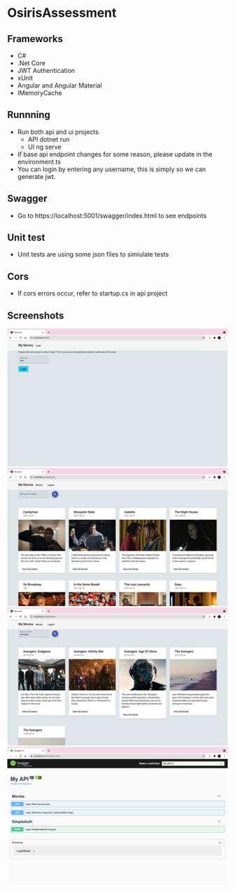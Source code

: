 # OsirisAssessment

## Frameworks
- C#
- .Net Core
- JWT Authentication
- xUnit
- Angular and Angular Material
- IMemoryCache


## Runnning
- Run both api and ui projects
    - API dotnet run
    - UI ng serve
- If base api endpoint changes for some reason, please update in the environment.ts
- You can login by entering any username, this is simply so we can generate jwt.

## Swagger
- Go to https://localhost:5001/swagger/index.html to see endpoints

## Unit test
- Unit tests are using some json files to simiulate tests

## Cors
- If cors errors occur, refer to startup.cs in api project


## Screenshots
![image info](./imgs/01.png)
![image info](./imgs/02.png)
![image info](./imgs/03.png)
![image info](./imgs/04.png)
